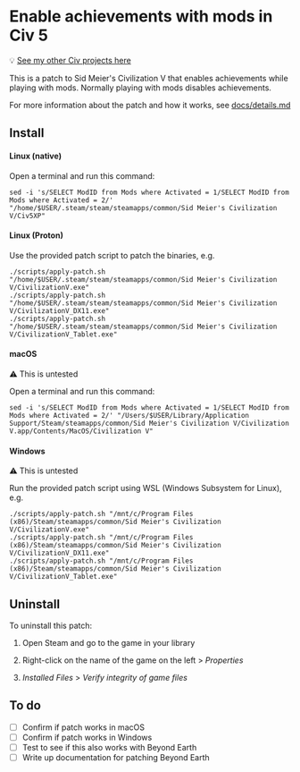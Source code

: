 # Enable achievements with mods in Civ 5

💡 [See my other Civ projects here](https://github.com/search?q=user%3Abmaupin+topic%3Acivilization&type=Repositories)

This is a patch to Sid Meier's Civilization V that enables achievements while playing with mods. Normally playing with mods disables achievements.

For more information about the patch and how it works, see [docs/details.md](docs/details.md)

## Install

#### Linux (native)

Open a terminal and run this command:

```
sed -i 's/SELECT ModID from Mods where Activated = 1/SELECT ModID from Mods where Activated = 2/' "/home/$USER/.steam/steam/steamapps/common/Sid Meier's Civilization V/Civ5XP"
```

#### Linux (Proton)

Use the provided patch script to patch the binaries, e.g.

```
./scripts/apply-patch.sh "/home/$USER/.steam/steam/steamapps/common/Sid Meier's Civilization V/CivilizationV.exe"
./scripts/apply-patch.sh "/home/$USER/.steam/steam/steamapps/common/Sid Meier's Civilization V/CivilizationV_DX11.exe"
./scripts/apply-patch.sh "/home/$USER/.steam/steam/steamapps/common/Sid Meier's Civilization V/CivilizationV_Tablet.exe"
```

#### macOS

⚠️ This is untested

Open a terminal and run this command:

```
sed -i 's/SELECT ModID from Mods where Activated = 1/SELECT ModID from Mods where Activated = 2/' "/Users/$USER/Library/Application Support/Steam/steamapps/common/Sid Meier's Civilization V/Civilization V.app/Contents/MacOS/Civilization V"
```

#### Windows

⚠️ This is untested

Run the provided patch script using WSL (Windows Subsystem for Linux), e.g.

```
./scripts/apply-patch.sh "/mnt/c/Program Files (x86)/Steam/steamapps/common/Sid Meier's Civilization V/CivilizationV.exe"
./scripts/apply-patch.sh "/mnt/c/Program Files (x86)/Steam/steamapps/common/Sid Meier's Civilization V/CivilizationV_DX11.exe"
./scripts/apply-patch.sh "/mnt/c/Program Files (x86)/Steam/steamapps/common/Sid Meier's Civilization V/CivilizationV_Tablet.exe"
```

## Uninstall

To uninstall this patch:

1. Open Steam and go to the game in your library

1. Right-click on the name of the game on the left > _Properties_

1. _Installed Files_ > _Verify integrity of game files_

## To do

- [ ] Confirm if patch works in macOS
- [ ] Confirm if patch works in Windows
- [ ] Test to see if this also works with Beyond Earth
- [ ] Write up documentation for patching Beyond Earth
